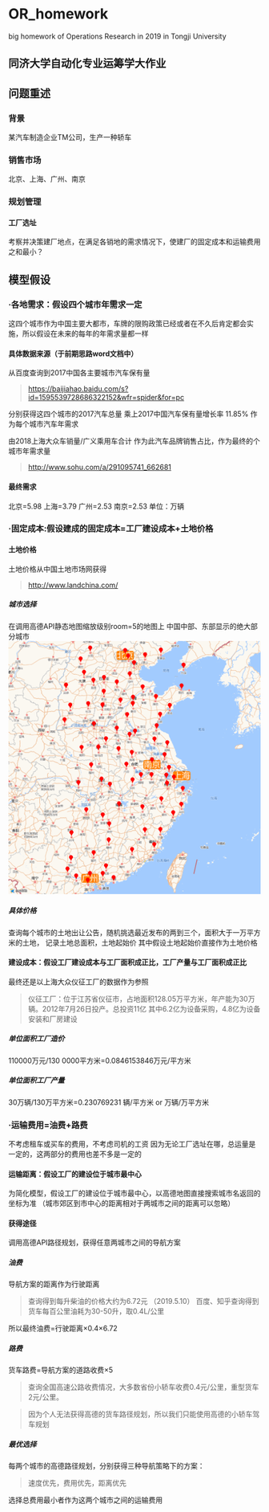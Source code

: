 # OR_homework
big homework of Operations Research in 2019 in Tongji University

同济大学自动化专业运筹学大作业
-----------------
## 问题重述
### 背景
某汽车制造企业TM公司，生产一种轿车
### 销售市场
北京、上海、广州、南京
### 规划管理
#### 工厂选址
考察并决策建厂地点，在满足各销地的需求情况下，使建厂的固定成本和运输费用之和最小？

## 模型假设
### ·各地需求：假设四个城市年需求一定
这四个城市作为中国主要大都市，车牌的限购政策已经或者在不久后肯定都会实施，所以假设在未来的每年的年需求量都一样
#### 具体数据来源（于前期思路word文档中）
从百度查询到2017中国各主要城市汽车保有量
> https://baijiahao.baidu.com/s?id=1595539728686322152&wfr=spider&for=pc

分别获得这四个城市的2017汽车总量
乘上2017中国汽车保有量增长率 11.85% 作为每个城市汽车年需求

由2018上海大众车销量/广义乘用车合计 作为此汽车品牌销售占比，作为最终的个城市年需求量
> http://www.sohu.com/a/291095741_662681
#### 最终需求
北京=5.98
上海=3.79
广州=2.53
南京=2.53
单位：万辆

### ·固定成本:假设建成的固定成本=工厂建设成本+土地价格
#### 土地价格
土地价格从中国土地市场网获得
> http://www.landchina.com/

##### 城市选择
在调用高德API静态地图缩放级别room=5的地图上
中国中部、东部显示的绝大部分城市
![Image text](https://github.com/AriesXiaoS/OR_homework/blob/master/All_city.png)

##### 具体价格
查询每个城市的土地出让公告，随机挑选最近发布的两到三个，面积大于一万平方米的土地，
记录土地总面积，土地起始价
其中假设土地起始价直接作为土地价格

#### 建设成本：假设工厂建设成本与工厂面积成正比，工厂产量与工厂面积成正比
最终还是以上海大众仪征工厂的数据作为参照
> 仪征工厂：位于江苏省仪征市，占地面积128.05万平方米，年产能为30万辆。2012年7月26日投产。总投资11亿 其中6.2亿为设备采购，4.8亿为设备安装和厂房建设

##### 单位面积工厂造价
110000万元/130 0000平方米=0.0846153846万元/平方米
##### 单位面积工厂产量
30万辆/130万平方米=0.230769231 辆/平方米 or 万辆/万平方米

### ·运输费用=油费+路费
不考虑租车或买车的费用，不考虑司机的工资
因为无论工厂选址在哪，总运量是一定的，这两部分的费用也差不多是一定的
#### 运输距离：假设工厂的建设位于城市最中心
为简化模型，假设工厂的建设位于城市最中心，以高德地图直接搜索城市名返回的坐标为准
（城市郊区到市中心的距离相对于两城市之间的距离可以忽略）
#### 获得途径
调用高德API路径规划，获得任意两城市之间的导航方案
##### 油费
导航方案的距离作为行驶距离
> 查询得到每升柴油的价格大约为6.72元 （2019.5.10）
> 百度、知乎查询得到货车每百公里油耗为30-50升，取0.4L/公里

所以最终油费=行驶距离×0.4×6.72

##### 路费
货车路费=导航方案的道路收费×5
> 查询全国高速公路收费情况，大多数省份小轿车收费0.4元/公里，重型货车2元/公里。

> 因为个人无法获得高德的货车路径规划，所以我们只能使用高德的小轿车驾车规划

##### 最优选择
每两个城市的高德路径规划，分别获得三种导航策略下的方案：
>速度优先，费用优先，距离优先

选择总费用最小者作为这两个城市之间的运输费用


